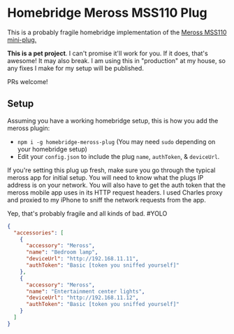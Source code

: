# Homebridge Meross MSS110 Plug

This is a probably fragile homebridge implementation of the [Meross
MSS110 mini-plug.](https://www.amazon.com/meross-Occupies-Anywhere-MSS110-Assistant/dp/B074K3NFZQ)

**This is a pet project**. I can't promise it'll work for you. If it
does, that's awesome! It may also break. I am using this in
"production" at my house, so any fixes I make for my setup will be
published.

PRs welcome!

## Setup

Assuming you have a working homebridge setup, this is how you add the
meross plugin:

- `npm i -g homebridge-meross-plug` (You may need `sudo` depending on
  your homebridge setup)
- Edit your `config.json` to include the plug `name`, `authToken`, &
  `deviceUrl`.

If you're setting this plug up fresh, make sure you go through the
typical meross app for initial setup. You will need to know what the
plugs IP address is on your network. You will also have to get the
auth token that the meross mobile app uses in its HTTP request
headers. I used Charles proxy and proxied to my iPhone to sniff the
network requests from the app.

Yep, that's probably fragile and all kinds of bad. #YOLO

``` json
{
  "accessories": [
    {
      "accessory": "Meross",
      "name": "Bedroom lamp",
      "deviceUrl": "http://192.168.11.11",
      "authToken": "Basic [token you sniffed yourself]"
    },
    {
      "accessory": "Meross",
      "name": "Entertainment center lights",
      "deviceUrl": "http://192.168.11.12",
      "authToken": "Basic [token you sniffed yourself]"
    }
  ]
}
```
